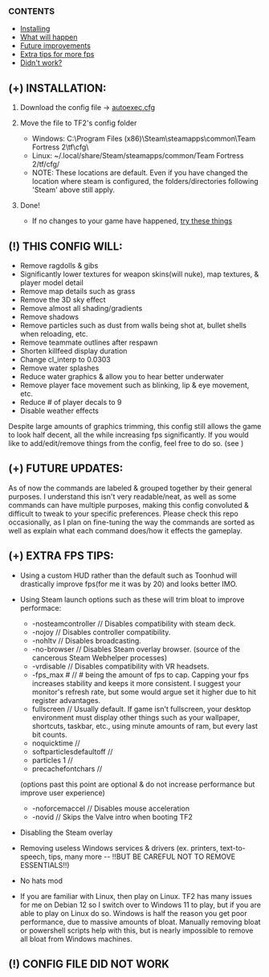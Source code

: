 ### CONTENTS
- [Installing](#()-installation)
- [What will happen](#()-this-config-will)
- [Future improvements](#()-future-updates)
- [Extra tips for more fps](#()-extra-fps-tips)
- [Didn't work?](#()-config-file-did-not-work)

## (+) INSTALLATION:
  1. Download the config file -> [autoexec.cfg](./autoexec.cfg)

  2. Move the file to TF2's config folder
     - Windows: C:\Program Files (x86)\Steam\steamapps\common\Team Fortress 2\tf\cfg\
     - Linux: ~/.local/share/Steam/steamapps/common/Team Fortress 2/tf/cfg/
     - NOTE: These locations are default. Even if you have changed the location where steam is configured, the folders/directories following 'Steam' above still apply.

  4. Done!
     - If no changes to your game have happened, [try these things](#()-config-file-did-not-work)
     
## (!) THIS CONFIG WILL:
  - Remove ragdolls & gibs
  - Significantly lower textures for weapon skins(will nuke), map textures, & player model detail
  - Remove map details such as grass
  - Remove the 3D sky effect
  - Remove almost all shading/gradients
  - Remove shadows
  - Remove particles such as dust from walls being shot at, bullet shells when reloading, etc.
  - Remove teammate outlines after respawn
  - Shorten killfeed display duration
  - Change cl_interp to 0.0303
  - Remove water splashes
  - Reduce water graphics & allow you to hear better underwater
  - Remove player face movement such as blinking, lip & eye movement, etc.
  - Reduce # of player decals to 9
  - Disable weather effects

Despite large amounts of graphics trimming, this config still allows the game to look half decent, all the while increasing fps significantly.
If you would like to add/edit/remove things from the config, feel free to do so. (see )

## (+) FUTURE UPDATES:
As of now the commands are labeled & grouped together by their general purposes.
I understand this isn't very readable/neat, as well as some commands can have multiple purposes, making this config convoluted & difficult to tweak to your specific preferences.
Please check this repo occasionally, as I plan on fine-tuning the way the commands are sorted as well as explain what each command does/how it effects the gameplay.

## (+) EXTRA FPS TIPS:
  - Using a custom HUD rather than the default such as Toonhud will drastically improve fps(for me it was by 20) and looks better IMO.
  - Using Steam launch options such as these will trim bloat to improve performace:
     - -nosteamcontroller      //  Disables compatibility with steam deck.
     - -nojoy                  //  Disables controller compatibility.
     - -nohltv                 //  Disables broadcasting.
     - -no-browser             //  Disables Steam overlay browser. (source of the cancerous Steam Webhelper processes)
     - -vrdisable              //  Disables compatibility with VR headsets.
     - -fps_max #              //  # being the amount of fps to cap. Capping your fps increases stability and keeps it more consistent. I suggest your monitor's refresh rate, but some would argue set it higher due to hit register advantages.
     - fullscreen              //  Usually default. If game isn't fullscreen, your desktop environment must display other things such as your wallpaper, shortcuts, taskbar, etc., using minute amounts of ram, but every last bit counts.
     - noquicktime             //  
     - softparticlesdefaultoff //  
     - particles 1             //  
     - precachefontchars       //  
    
     (options past this point are optional & do not increase performance but improve user experience)
    
     - -noforcemaccel          //  Disables mouse acceleration
     - -novid                  //  Skips the Valve intro when booting TF2
  - Disabling the Steam overlay
  - Removing useless Windows services & drivers (ex. printers, text-to-speech, tips, many more -- !!BUT BE CAREFUL NOT TO REMOVE ESSENTIALS!!)
  - No hats mod
  - If you are familiar with Linux, then play on Linux. TF2 has many issues for me on Debian 12 so I switch over to Windows 11 to play, but if you are able to play on Linux do so. Windows is half the reason you get poor performance, due to massive amounts of bloat. Manually removing bloat or powershell scripts help with this, but is nearly impossible to remove all bloat from Windows machines.

## (!) CONFIG FILE DID NOT WORK


